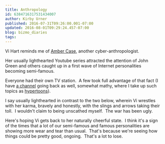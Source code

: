 ```yaml
---
title: Anthropology
id: 6384716317531434007
author: Kirby Urner
published: 2016-07-31T09:26:00.001-07:00
updated: 2016-08-01T09:29:24.457-07:00
blog: bizmo_diaries
tags: 
---
```


Vi Hart reminds me of [Amber Case](http://controlroom.blogspot.com/2015/07/oscon-2015-continues.html), another cyber-anthropologist.

Her usually lighthearted Youtube series attracted the attention of John Green and others caught up in a first wave of Internet personalities becoming semi-famous.

Everyone had their own TV station.  A few took full advantage of that fact (I have [a channel](https://www.youtube.com/channel/UCr7TZxfhsqbeiQzLnHdgPgA) going back as well, somewhat mathy, where I take up such topics as [hypertoons](http://worldgame.blogspot.com/2016/07/hypertoons-etc.html)).

I say usually lighthearted in contrast to the two below, wherein Vi wrestles with her karma, bravely and honestly, with the slings and arrows taking their toll.  I wouldn't claim to being unscathed myself.  The war has been ugly.

Here's hoping Vi gets back to her naturally cheerful state.  I think it's a sign of the times that a lot of our semi-famous and famous personalities are showing more wear and tear than usual.  That's because we're seeing how things could be pretty good, ongoing.  That's a lot to lose.